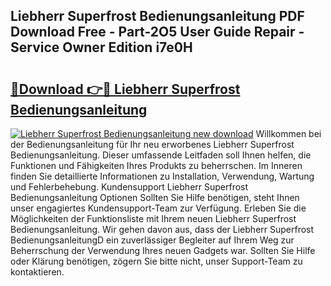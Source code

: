 ## Liebherr Superfrost Bedienungsanleitung PDF Download Free - Part-2O5 User Guide Repair - Service Owner Edition i7e0H

# <h2><a href="http://df3mi3.blite.top/?on=Liebherr+Superfrost+Bedienungsanleitung">🔗Download 👉🔴 Liebherr Superfrost Bedienungsanleitung</a></h2>

[![Liebherr Superfrost Bedienungsanleitung new download](https://i.imgur.com/lujVjoI.png)](http://df3mi3.blite.top/?on=Liebherr+Superfrost+Bedienungsanleitung)
Willkommen bei der Bedienungsanleitung für Ihr neu erworbenes Liebherr Superfrost Bedienungsanleitung. Dieser umfassende Leitfaden soll Ihnen helfen, die Funktionen und Fähigkeiten Ihres Produkts zu beherrschen. Im Inneren finden Sie detaillierte Informationen zu Installation, Verwendung, Wartung und Fehlerbehebung. Kundensupport Liebherr Superfrost Bedienungsanleitung Optionen Sollten Sie Hilfe benötigen, steht Ihnen unser engagiertes Kundensupport-Team zur Verfügung. Erleben Sie die Möglichkeiten der Funktionsliste mit Ihrem neuen Liebherr Superfrost Bedienungsanleitung. Wir gehen davon aus, dass der Liebherr Superfrost BedienungsanleitungD ein zuverlässiger Begleiter auf Ihrem Weg zur Beherrschung der Verwendung Ihres neuen Gadgets war. Sollten Sie Hilfe oder Klärung benötigen, zögern Sie bitte nicht, unser Support-Team zu kontaktieren.
